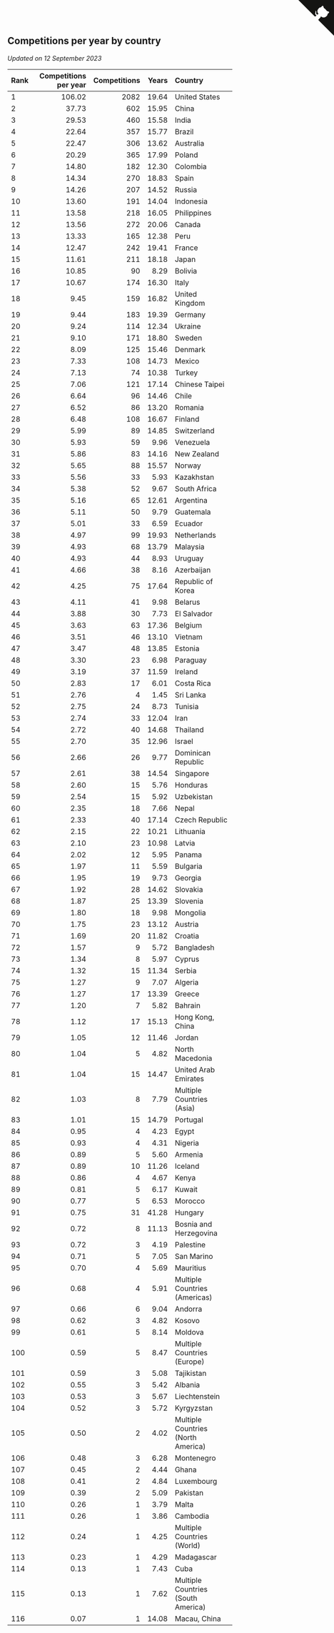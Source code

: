 ## Competitions per year by country

*Updated on 12 September 2023*

| Rank | Competitions per year | Competitions | Years | Country |
| :--- | ---: | ---: | ---: | :--- |
| 1 | 106.02 | 2082 | 19.64 | United States |
| 2 | 37.73 | 602 | 15.95 | China |
| 3 | 29.53 | 460 | 15.58 | India |
| 4 | 22.64 | 357 | 15.77 | Brazil |
| 5 | 22.47 | 306 | 13.62 | Australia |
| 6 | 20.29 | 365 | 17.99 | Poland |
| 7 | 14.80 | 182 | 12.30 | Colombia |
| 8 | 14.34 | 270 | 18.83 | Spain |
| 9 | 14.26 | 207 | 14.52 | Russia |
| 10 | 13.60 | 191 | 14.04 | Indonesia |
| 11 | 13.58 | 218 | 16.05 | Philippines |
| 12 | 13.56 | 272 | 20.06 | Canada |
| 13 | 13.33 | 165 | 12.38 | Peru |
| 14 | 12.47 | 242 | 19.41 | France |
| 15 | 11.61 | 211 | 18.18 | Japan |
| 16 | 10.85 | 90 | 8.29 | Bolivia |
| 17 | 10.67 | 174 | 16.30 | Italy |
| 18 | 9.45 | 159 | 16.82 | United Kingdom |
| 19 | 9.44 | 183 | 19.39 | Germany |
| 20 | 9.24 | 114 | 12.34 | Ukraine |
| 21 | 9.10 | 171 | 18.80 | Sweden |
| 22 | 8.09 | 125 | 15.46 | Denmark |
| 23 | 7.33 | 108 | 14.73 | Mexico |
| 24 | 7.13 | 74 | 10.38 | Turkey |
| 25 | 7.06 | 121 | 17.14 | Chinese Taipei |
| 26 | 6.64 | 96 | 14.46 | Chile |
| 27 | 6.52 | 86 | 13.20 | Romania |
| 28 | 6.48 | 108 | 16.67 | Finland |
| 29 | 5.99 | 89 | 14.85 | Switzerland |
| 30 | 5.93 | 59 | 9.96 | Venezuela |
| 31 | 5.86 | 83 | 14.16 | New Zealand |
| 32 | 5.65 | 88 | 15.57 | Norway |
| 33 | 5.56 | 33 | 5.93 | Kazakhstan |
| 34 | 5.38 | 52 | 9.67 | South Africa |
| 35 | 5.16 | 65 | 12.61 | Argentina |
| 36 | 5.11 | 50 | 9.79 | Guatemala |
| 37 | 5.01 | 33 | 6.59 | Ecuador |
| 38 | 4.97 | 99 | 19.93 | Netherlands |
| 39 | 4.93 | 68 | 13.79 | Malaysia |
| 40 | 4.93 | 44 | 8.93 | Uruguay |
| 41 | 4.66 | 38 | 8.16 | Azerbaijan |
| 42 | 4.25 | 75 | 17.64 | Republic of Korea |
| 43 | 4.11 | 41 | 9.98 | Belarus |
| 44 | 3.88 | 30 | 7.73 | El Salvador |
| 45 | 3.63 | 63 | 17.36 | Belgium |
| 46 | 3.51 | 46 | 13.10 | Vietnam |
| 47 | 3.47 | 48 | 13.85 | Estonia |
| 48 | 3.30 | 23 | 6.98 | Paraguay |
| 49 | 3.19 | 37 | 11.59 | Ireland |
| 50 | 2.83 | 17 | 6.01 | Costa Rica |
| 51 | 2.76 | 4 | 1.45 | Sri Lanka |
| 52 | 2.75 | 24 | 8.73 | Tunisia |
| 53 | 2.74 | 33 | 12.04 | Iran |
| 54 | 2.72 | 40 | 14.68 | Thailand |
| 55 | 2.70 | 35 | 12.96 | Israel |
| 56 | 2.66 | 26 | 9.77 | Dominican Republic |
| 57 | 2.61 | 38 | 14.54 | Singapore |
| 58 | 2.60 | 15 | 5.76 | Honduras |
| 59 | 2.54 | 15 | 5.92 | Uzbekistan |
| 60 | 2.35 | 18 | 7.66 | Nepal |
| 61 | 2.33 | 40 | 17.14 | Czech Republic |
| 62 | 2.15 | 22 | 10.21 | Lithuania |
| 63 | 2.10 | 23 | 10.98 | Latvia |
| 64 | 2.02 | 12 | 5.95 | Panama |
| 65 | 1.97 | 11 | 5.59 | Bulgaria |
| 66 | 1.95 | 19 | 9.73 | Georgia |
| 67 | 1.92 | 28 | 14.62 | Slovakia |
| 68 | 1.87 | 25 | 13.39 | Slovenia |
| 69 | 1.80 | 18 | 9.98 | Mongolia |
| 70 | 1.75 | 23 | 13.12 | Austria |
| 71 | 1.69 | 20 | 11.82 | Croatia |
| 72 | 1.57 | 9 | 5.72 | Bangladesh |
| 73 | 1.34 | 8 | 5.97 | Cyprus |
| 74 | 1.32 | 15 | 11.34 | Serbia |
| 75 | 1.27 | 9 | 7.07 | Algeria |
| 76 | 1.27 | 17 | 13.39 | Greece |
| 77 | 1.20 | 7 | 5.82 | Bahrain |
| 78 | 1.12 | 17 | 15.13 | Hong Kong, China |
| 79 | 1.05 | 12 | 11.46 | Jordan |
| 80 | 1.04 | 5 | 4.82 | North Macedonia |
| 81 | 1.04 | 15 | 14.47 | United Arab Emirates |
| 82 | 1.03 | 8 | 7.79 | Multiple Countries (Asia) |
| 83 | 1.01 | 15 | 14.79 | Portugal |
| 84 | 0.95 | 4 | 4.23 | Egypt |
| 85 | 0.93 | 4 | 4.31 | Nigeria |
| 86 | 0.89 | 5 | 5.60 | Armenia |
| 87 | 0.89 | 10 | 11.26 | Iceland |
| 88 | 0.86 | 4 | 4.67 | Kenya |
| 89 | 0.81 | 5 | 6.17 | Kuwait |
| 90 | 0.77 | 5 | 6.53 | Morocco |
| 91 | 0.75 | 31 | 41.28 | Hungary |
| 92 | 0.72 | 8 | 11.13 | Bosnia and Herzegovina |
| 93 | 0.72 | 3 | 4.19 | Palestine |
| 94 | 0.71 | 5 | 7.05 | San Marino |
| 95 | 0.70 | 4 | 5.69 | Mauritius |
| 96 | 0.68 | 4 | 5.91 | Multiple Countries (Americas) |
| 97 | 0.66 | 6 | 9.04 | Andorra |
| 98 | 0.62 | 3 | 4.82 | Kosovo |
| 99 | 0.61 | 5 | 8.14 | Moldova |
| 100 | 0.59 | 5 | 8.47 | Multiple Countries (Europe) |
| 101 | 0.59 | 3 | 5.08 | Tajikistan |
| 102 | 0.55 | 3 | 5.42 | Albania |
| 103 | 0.53 | 3 | 5.67 | Liechtenstein |
| 104 | 0.52 | 3 | 5.72 | Kyrgyzstan |
| 105 | 0.50 | 2 | 4.02 | Multiple Countries (North America) |
| 106 | 0.48 | 3 | 6.28 | Montenegro |
| 107 | 0.45 | 2 | 4.44 | Ghana |
| 108 | 0.41 | 2 | 4.84 | Luxembourg |
| 109 | 0.39 | 2 | 5.09 | Pakistan |
| 110 | 0.26 | 1 | 3.79 | Malta |
| 111 | 0.26 | 1 | 3.86 | Cambodia |
| 112 | 0.24 | 1 | 4.25 | Multiple Countries (World) |
| 113 | 0.23 | 1 | 4.29 | Madagascar |
| 114 | 0.13 | 1 | 7.43 | Cuba |
| 115 | 0.13 | 1 | 7.62 | Multiple Countries (South America) |
| 116 | 0.07 | 1 | 14.08 | Macau, China |


<a href="https://github.com/JustinTimeCuber/wca_statistics" class="github-corner" aria-label="View source on Github"><svg width="80" height="80" viewBox="0 0 250 250" style="fill:#151513; color:#fff; position: absolute; top: 0; border: 0; right: 0;" aria-hidden="true"><path d="M0,0 L115,115 L130,115 L142,142 L250,250 L250,0 Z"></path><path d="M128.3,109.0 C113.8,99.7 119.0,89.6 119.0,89.6 C122.0,82.7 120.5,78.6 120.5,78.6 C119.2,72.0 123.4,76.3 123.4,76.3 C127.3,80.9 125.5,87.3 125.5,87.3 C122.9,97.6 130.6,101.9 134.4,103.2" fill="currentColor" style="transform-origin: 130px 106px;" class="octo-arm"></path><path d="M115.0,115.0 C114.9,115.1 118.7,116.5 119.8,115.4 L133.7,101.6 C136.9,99.2 139.9,98.4 142.2,98.6 C133.8,88.0 127.5,74.4 143.8,58.0 C148.5,53.4 154.0,51.2 159.7,51.0 C160.3,49.4 163.2,43.6 171.4,40.1 C171.4,40.1 176.1,42.5 178.8,56.2 C183.1,58.6 187.2,61.8 190.9,65.4 C194.5,69.0 197.7,73.2 200.1,77.6 C213.8,80.2 216.3,84.9 216.3,84.9 C212.7,93.1 206.9,96.0 205.4,96.6 C205.1,102.4 203.0,107.8 198.3,112.5 C181.9,128.9 168.3,122.5 157.7,114.1 C157.9,116.9 156.7,120.9 152.7,124.9 L141.0,136.5 C139.8,137.7 141.6,141.9 141.8,141.8 Z" fill="currentColor" class="octo-body"></path></svg></a><style>.github-corner:hover .octo-arm{animation:octocat-wave 560ms ease-in-out}@keyframes octocat-wave{0%,100%{transform:rotate(0)}20%,60%{transform:rotate(-25deg)}40%,80%{transform:rotate(10deg)}}@media (max-width:500px){.github-corner:hover .octo-arm{animation:none}.github-corner .octo-arm{animation:octocat-wave 560ms ease-in-out}}</style>
